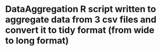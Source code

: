 # DataAggregation R script written to aggregate data from 3 csv files and convert it to tidy format (from wide to long format)

